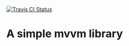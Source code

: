 <p>
    <a href="https://www.travis-ci.com/zhaoky/mvvm">
    	<img src="https://travis-ci.com/zhaoky/mvvm.svg?branch=master" alt="Travis CI Status"/>
    </a>
<p>

# A simple mvvm library
